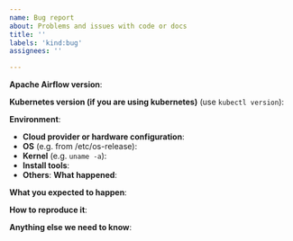 ```yaml
---
name: Bug report
about: Problems and issues with code or docs
title: ''
labels: 'kind:bug'
assignees: ''

---
```


<!--

Welcome to Apache Airflow!  For a smooth issue process, try to answer the following questions.
Don't worry if they're not all applicable; just try to include what you can :-)

If you need to include code snippets or logs, please put them in fenced code
blocks.  If they're super-long, please use the details tag like
<details><summary>super-long log</summary> lots of stuff </details>

Please delete these comment blocks before submitting the issue.

-->

<!--

IMPORTANT!!!

Please complete the next sections or the issue will be closed.
This questions are the first thing we need to know to understand the context.

-->

**Apache Airflow version**:


**Kubernetes version (if you are using kubernetes)** (use `kubectl version`):

**Environment**:

- **Cloud provider or hardware configuration**:
- **OS** (e.g. from /etc/os-release):
- **Kernel** (e.g. `uname -a`):
- **Install tools**:
- **Others**:
**What happened**:

<!-- (please include exact error messages if you can) -->

**What you expected to happen**:

<!-- What do you think went wrong? -->

**How to reproduce it**:
<!---

As minimally and precisely as possible. Keep in mind we do not have access to your cluster or dags.


If you are using kubernetes, please attempt to recreate the issue using minikube or kind.

## Install minikube/kind

- Minikube https://minikube.sigs.k8s.io/docs/start/
- Kind https://kind.sigs.k8s.io/docs/user/quick-start/


--->

**Anything else we need to know**:

<!--

How often does this problem occur? Once? Every time etc?

Any relevant logs to include? Put them here in side a detail tag:
<details><summary>x.log</summary> lots of stuff </details>

-->

